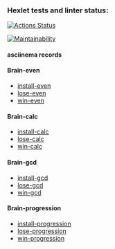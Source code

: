 ### Hexlet tests and linter status:
[![Actions Status](https://github.com/Akorsikov/php-project-45/actions/workflows/hexlet-check.yml/badge.svg)](https://github.com/Akorsikov/php-project-45/actions)

[![Maintainability](https://api.codeclimate.com/v1/badges/a2fde1726937478c530f/maintainability)](https://codeclimate.com/github/Akorsikov/php-project-45/maintainability)

#### asciinema records

#### Brain-even

- [install-even](https://asciinema.org/a/ddN1AWsgVBnkU54oe5Mcm9vLi)
- [lose-even](https://asciinema.org/a/g79StrDELgjeuIV1z4JLXdNHC)
- [win-even](https://asciinema.org/a/1sufFt4Cggk54eOexkaUDCYB5)

#### Brain-calc
- [install-calc](https://asciinema.org/a/tMpFsoxGiuJ7CtHXEonf09xHJ)
- [lose-calc](https://asciinema.org/a/LfzCVA8bTsl99RSu2AOxia9nb)
- [win-calc](https://asciinema.org/a/pW25O9tt2JpfJytjQz52NFpSN)

#### Brain-gcd
- [install-gcd](https://asciinema.org/a/A2A4gseXu92ft1NEsleg2OFCT)
- [lose-gcd](https://asciinema.org/a/I09SBgZcfH7Z3ZthNBYQs3Vye)
- [win-gcd](https://asciinema.org/a/avB3tTZZ9AkMq5zwbvFMHRxaE)

#### Brain-progression
- [install-progression](https://asciinema.org/a/s4GtPvewMCN4UIPeuwOIgDfHq)
- [lose-progression](https://asciinema.org/a/lP2QchZ0p4KfY97kWFZfll9pG)
- [win-progression](https://asciinema.org/a/st6NredxlgBvC31rvTo1478qE)